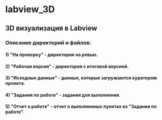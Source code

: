 # labview_3D

## 3D визуализация в Labview
### Описание директорий и файлов:
#### 1) "На проверку" - директория на ревью.
#### 2) "Рабочая версия" - директория с итоговой версией.
#### 3) "Исходные данные" - данные, которые загружаются куратором проекта.
#### 4) "Задания по работе" - задания для выполнения.
#### 5) "Отчет о работе" - отчет о выполненных пунктах из "Задания по работе". 
